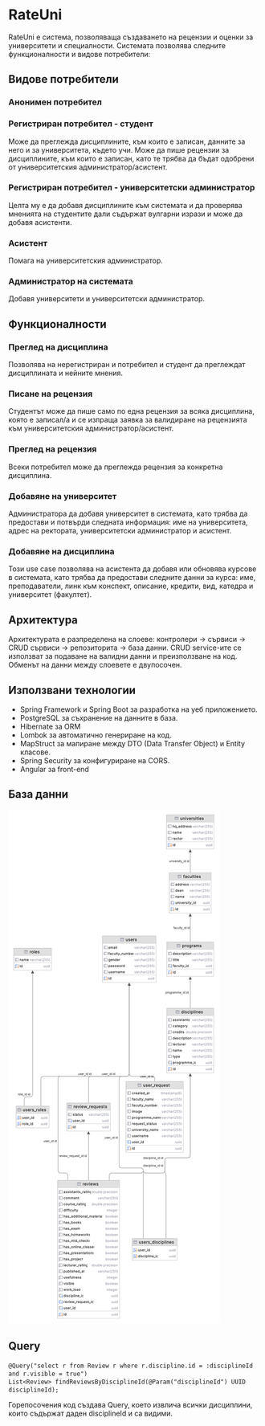 # RateUni
RateUni е система, позволяваща създаването на рецензии и 
оценки за университети и специалности. Системата позволява следните функционалности и видове потребители:

## Видове потребители
### Анонимен потребител
### Регистриран потребител - студент
Може да преглежда дисциплините, към които е записан, данните за него и за университета, където учи. Може да пише рецензии за дисциплините, към които е записан, като те трябва да бъдат одобрени от университетския администратор/асистент.
### Регистриран потребител - университетски администратор
Целта му е да добавя дисциплините към системата и да проверява мненията на студентите дали съдържат вулгарни изрази и може да добавя асистенти.
### Асистент
Помага на университетския администратор.
### Администратор на системата
Добавя университети и университетски администратор.

## Функционалности
### Преглед на дисциплина
Позволява на нерегистриран и потребител и студент да преглеждат дисциплината и нейните мнения.

### Писане на рецензия
Студентът може да пише само по една рецензия за всяка дисциплина, която е записал/а и се изпраща заявка за валидиране на рецензията към университетския администратор/асистент.

### Преглед на рецензия
Всеки потребител може да преглежда рецензия за конкретна дисциплина.

### Добавяне на университет
Администратора да добавя университет в системата, като трябва да предостави и потвърди следната информация: име на университета, адрес на ректората, университетски администратор и асистент.

### Добавяне на дисциплина
Този use case позволява на асистента да добавя или обновява курсове в системата, като трябва да предостави следните данни за курса: име, преподаватели, линк към конспект, описание, кредити, вид, катедра и университет (факултет).

## Aрхитектура
Архитектурата е разпределена на слоеве: контролери -> сървиси -> CRUD сървиси -> репозиторита -> база данни.
CRUD service-ите се използват за подаване на валидни данни и преизползване на код.
Oбменът на данни между слоевете е двупосочен.

## Използвани технологии
<ul>
    <li>Spring Framework и Spring Boot за разработка на уеб приложението.</li>
    <li>PostgreSQL за съхранение на данните в база.</li>
    <li>Hibernate за ORM</li>
    <li>Lombok за автоматично генериране на код.</li>
    <li>MapStruct за мапиране между DTO (Data Transfer Object) и Entity класове.</li>
    <li>Spring Security за конфигуриране на CORS.</li>
    <li>Angular за front-end</li>
</ul>

## База данни
<img src="images/public.png" />

## Query
```
@Query("select r from Review r where r.discipline.id = :disciplineId and r.visible = true")
List<Review> findReviewsByDisciplineId(@Param("disciplineId") UUID disciplineId);
```

Горепосочения код създава Query, което извлича всички дисциплини, които съдържат даден disciplineId и са видими.

